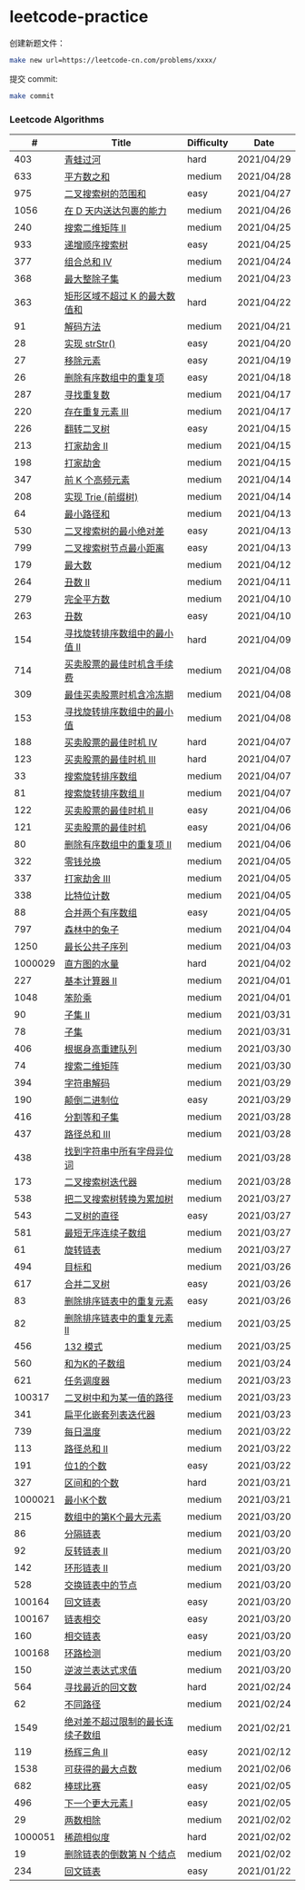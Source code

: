 # leetcode-practice

创建新题文件：
```sh
make new url=https://leetcode-cn.com/problems/xxxx/
```

提交 commit:
```sh
make commit
```

### Leetcode Algorithms

| # | Title | Difficulty | Date |
|---| ----- | ---------- | ---- |
|403|[青蛙过河](./algorithms/403-frog-jump.md)|hard|2021/04/29|
|633|[平方数之和](./algorithms/633-sum-of-square-numbers.md)|medium|2021/04/28|
|975|[二叉搜索树的范围和](./algorithms/975-range-sum-of-bst.md)|easy|2021/04/27|
|1056|[在 D 天内送达包裹的能力](./algorithms/1056-capacity-to-ship-packages-within-d-days.md)|medium|2021/04/26|
|240|[搜索二维矩阵 II](./algorithms/240-search-a-2d-matrix-ii.md)|medium|2021/04/25|
|933|[递增顺序搜索树](./algorithms/933-increasing-order-search-tree.md)|easy|2021/04/25|
|377|[组合总和 Ⅳ](./algorithms/377-combination-sum-iv.md)|medium|2021/04/24|
|368|[最大整除子集](./algorithms/368-largest-divisible-subset.md)|medium|2021/04/23|
|363|[矩形区域不超过 K 的最大数值和](./algorithms/363-max-sum-of-rectangle-no-larger-than-k.md)|hard|2021/04/22|
|91|[解码方法](./algorithms/91-decode-ways.md)|medium|2021/04/21|
|28|[实现 strStr()](./algorithms/28-implement-strstr.md)|easy|2021/04/20|
|27|[移除元素](./algorithms/27-remove-element.md)|easy|2021/04/19|
|26|[删除有序数组中的重复项](./algorithms/26-remove-duplicates-from-sorted-array.md)|easy|2021/04/18|
|287|[寻找重复数](./algorithms/287-find-the-duplicate-number.md)|medium|2021/04/17|
|220|[存在重复元素 III](./algorithms/220-contains-duplicate-iii.md)|medium|2021/04/17|
|226|[翻转二叉树](./algorithms/226-invert-binary-tree.md)|easy|2021/04/15|
|213|[打家劫舍 II](./algorithms/213-house-robber-ii.md)|medium|2021/04/15|
|198|[打家劫舍](./algorithms/198-house-robber.md)|medium|2021/04/15|
|347|[前 K 个高频元素](./algorithms/347-top-k-frequent-elements.md)|medium|2021/04/14|
|208|[实现 Trie (前缀树)](./algorithms/208-implement-trie-prefix-tree.md)|medium|2021/04/14|
|64|[最小路径和](./algorithms/64-minimum-path-sum.md)|medium|2021/04/13|
|530|[二叉搜索树的最小绝对差](./algorithms/530-minimum-absolute-difference-in-bst.md)|easy|2021/04/13|
|799|[二叉搜索树节点最小距离](./algorithms/799-minimum-distance-between-bst-nodes.md)|easy|2021/04/13|
|179|[最大数](./algorithms/179-largest-number.md)|medium|2021/04/12|
|264|[丑数 II](./algorithms/264-ugly-number-ii.md)|medium|2021/04/11|
|279|[完全平方数](./algorithms/279-perfect-squares.md)|medium|2021/04/10|
|263|[丑数](./algorithms/263-ugly-number.md)|easy|2021/04/10|
|154|[寻找旋转排序数组中的最小值 II](./algorithms/154-find-minimum-in-rotated-sorted-array-ii.md)|hard|2021/04/09|
|714|[买卖股票的最佳时机含手续费](./algorithms/714-best-time-to-buy-and-sell-stock-with-transaction-fee.md)|medium|2021/04/08|
|309|[最佳买卖股票时机含冷冻期](./algorithms/309-best-time-to-buy-and-sell-stock-with-cooldown.md)|medium|2021/04/08|
|153|[寻找旋转排序数组中的最小值](./algorithms/153-find-minimum-in-rotated-sorted-array.md)|medium|2021/04/08|
|188|[买卖股票的最佳时机 IV](./algorithms/188-best-time-to-buy-and-sell-stock-iv.md)|hard|2021/04/07|
|123|[买卖股票的最佳时机 III](./algorithms/123-best-time-to-buy-and-sell-stock-iii.md)|hard|2021/04/07|
|33|[搜索旋转排序数组](./algorithms/33-search-in-rotated-sorted-array.md)|medium|2021/04/07|
|81|[搜索旋转排序数组 II](./algorithms/81-search-in-rotated-sorted-array-ii.md)|medium|2021/04/07|
|122|[买卖股票的最佳时机 II](./algorithms/122-best-time-to-buy-and-sell-stock-ii.md)|easy|2021/04/06|
|121|[买卖股票的最佳时机](./algorithms/121-best-time-to-buy-and-sell-stock.md)|easy|2021/04/06|
|80|[删除有序数组中的重复项 II](./algorithms/80-remove-duplicates-from-sorted-array-ii.md)|medium|2021/04/06|
|322|[零钱兑换](./algorithms/322-coin-change.md)|medium|2021/04/05|
|337|[打家劫舍 III](./algorithms/337-house-robber-iii.md)|medium|2021/04/05|
|338|[比特位计数](./algorithms/338-counting-bits.md)|medium|2021/04/05|
|88|[合并两个有序数组](./algorithms/88-merge-sorted-array.md)|easy|2021/04/05|
|797|[森林中的兔子](./algorithms/797-rabbits-in-forest.md)|medium|2021/04/04|
|1250|[最长公共子序列](./algorithms/1250-longest-common-subsequence.md)|medium|2021/04/03|
|1000029|[直方图的水量](./algorithms/1000029-volume-of-histogram-lcci.md)|hard|2021/04/02|
|227|[基本计算器 II](./algorithms/227-basic-calculator-ii.md)|medium|2021/04/01|
|1048|[笨阶乘](./algorithms/1048-clumsy-factorial.md)|medium|2021/04/01|
|90|[子集 II](./algorithms/90-subsets-ii.md)|medium|2021/03/31|
|78|[子集](./algorithms/78-subsets.md)|medium|2021/03/31|
|406|[根据身高重建队列](./algorithms/406-queue-reconstruction-by-height.md)|medium|2021/03/30|
|74|[搜索二维矩阵](./algorithms/74-search-a-2d-matrix.md)|medium|2021/03/30|
|394|[字符串解码](./algorithms/394-decode-string.md)|medium|2021/03/29|
|190|[颠倒二进制位](./algorithms/190-reverse-bits.md)|easy|2021/03/29|
|416|[分割等和子集](./algorithms/416-partition-equal-subset-sum.md)|medium|2021/03/28|
|437|[路径总和 III](./algorithms/437-path-sum-iii.md)|medium|2021/03/28|
|438|[找到字符串中所有字母异位词](./algorithms/438-find-all-anagrams-in-a-string.md)|medium|2021/03/28|
|173|[二叉搜索树迭代器](./algorithms/173-binary-search-tree-iterator.md)|medium|2021/03/28|
|538|[把二叉搜索树转换为累加树](./algorithms/538-convert-bst-to-greater-tree.md)|medium|2021/03/27|
|543|[二叉树的直径](./algorithms/543-diameter-of-binary-tree.md)|easy|2021/03/27|
|581|[最短无序连续子数组](./algorithms/581-shortest-unsorted-continuous-subarray.md)|medium|2021/03/27|
|61|[旋转链表](./algorithms/61-rotate-list.md)|medium|2021/03/27|
|494|[目标和](./algorithms/494-target-sum.md)|medium|2021/03/26|
|617|[合并二叉树](./algorithms/617-merge-two-binary-trees.md)|easy|2021/03/26|
|83|[删除排序链表中的重复元素](./algorithms/83-remove-duplicates-from-sorted-list.md)|easy|2021/03/26|
|82|[删除排序链表中的重复元素 II](./algorithms/82-remove-duplicates-from-sorted-list-ii.md)|medium|2021/03/25|
|456|[132 模式](./algorithms/456-132-pattern.md)|medium|2021/03/25|
|560|[和为K的子数组](./algorithms/560-subarray-sum-equals-k.md)|medium|2021/03/24|
|621|[任务调度器](./algorithms/621-task-scheduler.md)|medium|2021/03/23|
|100317|[二叉树中和为某一值的路径](./algorithms/100317-er-cha-shu-zhong-he-wei-mou-yi-zhi-de-lu-jing-lcof.md)|medium|2021/03/23|
|341|[扁平化嵌套列表迭代器](./algorithms/341-flatten-nested-list-iterator.md)|medium|2021/03/23|
|739|[每日温度](./algorithms/739-daily-temperatures.md)|medium|2021/03/22|
|113|[路径总和 II](./algorithms/113-path-sum-ii.md)|medium|2021/03/22|
|191|[位1的个数](./algorithms/191-number-of-1-bits.md)|easy|2021/03/22|
|327|[区间和的个数](./algorithms/327-count-of-range-sum.md)|hard|2021/03/21|
|1000021|[最小K个数](./algorithms/1000021-smallest-k-lcci.md)|medium|2021/03/21|
|215|[数组中的第K个最大元素](./algorithms/215-kth-largest-element-in-an-array.md)|medium|2021/03/20|
|86|[分隔链表](./algorithms/86-partition-list.md)|medium|2021/03/20|
|92|[反转链表 II](./algorithms/92-reverse-linked-list-ii.md)|medium|2021/03/20|
|142|[环形链表 II](./algorithms/142-linked-list-cycle-ii.md)|medium|2021/03/20|
|528|[交换链表中的节点](./algorithms/528-swapping-nodes-in-a-linked-list.md)|medium|2021/03/20|
|100164|[回文链表](./algorithms/100164-palindrome-linked-list-lcci.md)|easy|2021/03/20|
|100167|[链表相交](./algorithms/100167-intersection-of-two-linked-lists-lcci.md)|easy|2021/03/20|
|160|[相交链表](./algorithms/160-intersection-of-two-linked-lists.md)|easy|2021/03/20|
|100168|[环路检测](./algorithms/100168-linked-list-cycle-lcci.md)|medium|2021/03/20|
|150|[逆波兰表达式求值](./algorithms/150-evaluate-reverse-polish-notation.md)|medium|2021/03/20|
|564|[寻找最近的回文数](./algorithms/564-find-the-closest-palindrome.md)|hard|2021/02/24|
|62|[不同路径](./algorithms/62-unique-paths.md)|medium|2021/02/24|
|1549|[绝对差不超过限制的最长连续子数组](./algorithms/1549-longest-continuous-subarray-with-absolute-diff-less-than-or-equal-to-limit.md)|medium|2021/02/21|
|119|[杨辉三角 II](./algorithms/119-pascals-triangle-ii.md)|easy|2021/02/12|
|1538|[可获得的最大点数](./algorithms/1538-maximum-points-you-can-obtain-from-cards.md)|medium|2021/02/06|
|682|[棒球比赛](./algorithms/682-baseball-game.md)|easy|2021/02/05|
|496|[下一个更大元素 I](./algorithms/496-next-greater-element-i.md)|easy|2021/02/05|
|29|[两数相除](./algorithms/29-divide-two-integers.md)|medium|2021/02/02|
|1000051|[稀疏相似度](./algorithms/1000051-sparse-similarity-lcci.md)|hard|2021/02/02|
|19|[删除链表的倒数第 N 个结点](./algorithms/19-remove-nth-node-from-end-of-list.md)|medium|2021/02/02|
|234|[回文链表](./algorithms/234-palindrome-linked-list.md)|easy|2021/01/22|

